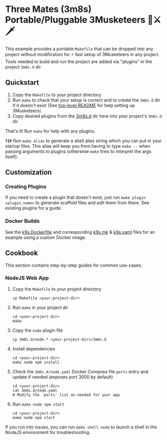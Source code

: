 # Three Mates (3m8s) Portable/Pluggable 3Musketeers 🤺⚔️🗡️
This example provides a portable `Makefile` that can be dropped into any project without modification for ⚡️ fast setup of 3Musketeers in any project. Tools needed to build and run the project are added via "plugins" in the project `3m8s.d` dir.

## Quickstart
1. Copy the `Makefile` to your project directory
2. Run `make` to check that your setup is correct and to create the `3m8s.d` dir if it doesn't exist (See [top-level README](../../README.md) for help setting up 3Musketeers)
3. Copy desired plugins from the [3m8s.d](./3m8s.d) dir here into your project's `3m8s.d` dir

That's it!  Run `make` for help with any plugins.

**`TIP`** Run `make alias` to generate a shell alias string which you can put in your startup files.  This alias will keep you from having to type `make --` when passing arguments to plugins (otherwise `make` tries to interpret the args itself).

## Customization
### Creating Plugins
If you need to create a plugin that doesn't exist, just run `make plugin <plugin_name>` to generate scaffold files and edit them from there.  See existing plugins for a guide.

### Docker Builds
See the [k9s.Dockerfile](3m8s.d/k9s.Dockerfile) and corresponding [k9s.mk](3m8s.d/k9s.mk) & [k9s.yaml](3m8s.d/k9s.yaml) files for an example using a custom Docker image.

## Cookbook
This section contains step-by-step guides for common use-cases.

### NodeJS Web App
1. Copy the `Makefile` to your project directory
   ```shell
   cp Makefile <your-project-dir>
   ```
2. Run `make` in your project dir
   ```shell
   cd <your-project-dir>
   make
   ```
3. Copy the `node` plugin file
   ```shell
   cp 3m8s.d/node.* <your-project-dir>/3m8s.d
   ```
4. Install dependencies
   ```shell
   cd <your-project-dir>
   make node npm install
   ```
5. Check the `3m8s.d/node.yaml` Docker Compose file `ports` entry and update if needed (exposes port 3000 by default)
   ```shell
   cd <your-project-dir>
   cat 3m8s.d/node.yaml
   # Modify the `ports` list as-needed for your app
   ```
6. Run `make node npm start`
   ```shell
   cd <your-project-dir>
   make node npm start
   ```
   
If you run into issues, you can run `make shell node` to launch a shell in the NodeJS environment for troubleshooting.
